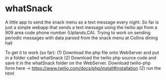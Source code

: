 # whatSnack
A little app to send the snack menu as a text message every night.  So far is just a simple webapp that sends a text message using the twilio api from a 909 area code phone number (Uplands,CA).  Trying to work on sending periodic messages with data parsed from the snack menu at Collins dining hall

To get it to work (so far):
(1) Download the php file onto WebServer and put in a folder called whatSnack
(2) Download the twilio php source code and save it in the whatSnack folder on the WebServer.  Download twilio-php form here -> https://www.twilio.com/docs/php/install#installation
(2) run the html 

